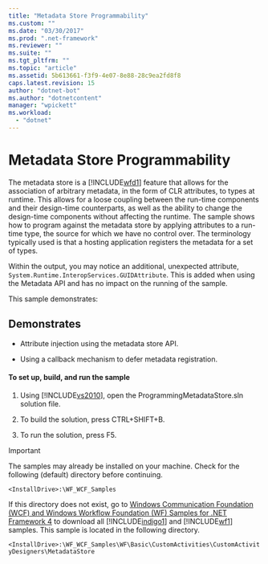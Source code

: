 ```yaml
---
title: "Metadata Store Programmability"
ms.custom: ""
ms.date: "03/30/2017"
ms.prod: ".net-framework"
ms.reviewer: ""
ms.suite: ""
ms.tgt_pltfrm: ""
ms.topic: "article"
ms.assetid: 5b613661-f3f9-4e07-8e88-28c9ea2fd8f8
caps.latest.revision: 15
author: "dotnet-bot"
ms.author: "dotnetcontent"
manager: "wpickett"
ms.workload: 
  - "dotnet"
---
```

# Metadata Store Programmability
The metadata store is a [!INCLUDE[wfd1](../../../../includes/wfd1-md.md)] feature that allows for the association of arbitrary metadata, in the form of CLR attributes, to types at runtime. This allows for a loose coupling between the run-time components and their design-time counterparts, as well as the ability to change the design-time components without affecting the runtime. The sample shows how to program against the metadata store by applying attributes to a run-time type, the source for which we have no control over. The terminology typically used is that a hosting application registers the metadata for a set of types.  
  
 Within the output, you may notice an additional, unexpected attribute, <!--zz <xref:System.Runtime.InteropServices.GUIDAttribute> --> `System.Runtime.InteropServices.GUIDAttribute`. This is added when using the Metadata API and has no impact on the running of the sample.  
  
 This sample demonstrates:  
  
## Demonstrates  
  
-   Attribute injection using the metadata store API.  
  
-   Using a callback mechanism to defer metadata registration.  
  
#### To set up, build, and run the sample  
  
1.  Using [!INCLUDE[vs2010](../../../../includes/vs2010-md.md)], open the ProgrammingMetadataStore.sln solution file.  
  
2.  To build the solution, press CTRL+SHIFT+B.  
  
3.  To run the solution, press F5.  
  
> [!IMPORTANT]
>  The samples may already be installed on your machine. Check for the following (default) directory before continuing.  
>   
>  `<InstallDrive>:\WF_WCF_Samples`  
>   
>  If this directory does not exist, go to [Windows Communication Foundation (WCF) and Windows Workflow Foundation (WF) Samples for .NET Framework 4](http://go.microsoft.com/fwlink/?LinkId=150780) to download all [!INCLUDE[indigo1](../../../../includes/indigo1-md.md)] and [!INCLUDE[wf1](../../../../includes/wf1-md.md)] samples. This sample is located in the following directory.  
>   
>  `<InstallDrive>:\WF_WCF_Samples\WF\Basic\CustomActivities\CustomActivityDesigners\MetadataStore`